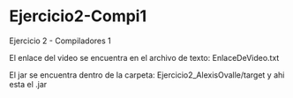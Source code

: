 # Ejercicio2-Compi1
Ejercicio 2 - Compiladores 1


El enlace del video se encuentra en el archivo de texto: EnlaceDeVideo.txt

El jar se encuentra dentro de la carpeta: Ejercicio2_AlexisOvalle/target y ahi esta el .jar

